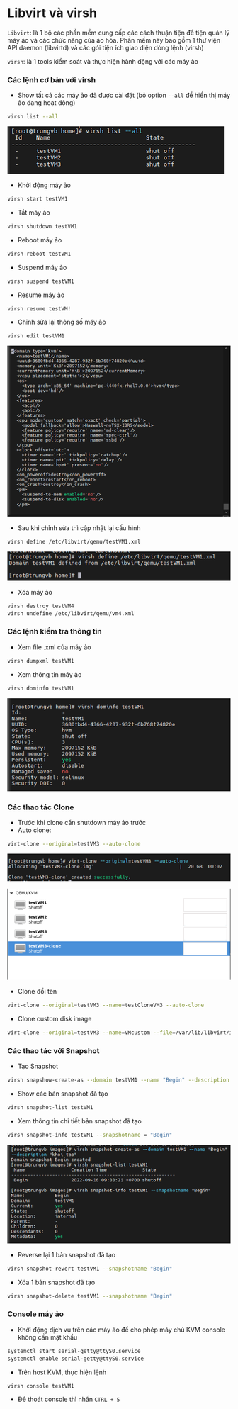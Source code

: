 # Libvirt và virsh

```Libvirt```: là 1 bộ các phần mềm cung cấp các cách thuận tiện để tiện quản lý máy ảo và các chức năng của ảo hóa. Phần mềm này bao gồm 1 thư viện API daemon (libvirtd) và các gói tiện ích giao diện dòng lệnh (virsh)

```virsh```: là 1 tools kiểm soát và thực hiện hành động với các máy ảo

### Các lệnh cơ bản với virsh

- Show tất cả các máy ảo đã được cài đặt (bỏ option ```--all``` để hiển thị máy ảo đang hoạt động) 

```sh
virsh list --all
```

![](./images/virsh_1.png)

- Khởi động máy ảo

```sh
virsh start testVM1
```

- Tắt máy ảo

```sh
virsh shutdown testVM1
```

- Reboot máy ảo

```sh
virsh reboot testVM1
```

- Suspend máy ảo

```sh
virsh suspend testVM1
```

- Resume máy ảo

```sh
virsh resume testVM!
```

- Chỉnh sửa lại thông số máy ảo

```sh
virsh edit testVM1
```

![](./images/virsh_2.png)

- Sau khi chỉnh sửa thì cập nhật lại cấu hình

```sh
virsh define /etc/libvirt/qemu/testVM1.xml
```

![](./images/virsh_3.png)

- Xóa máy ảo

```sh
virsh destroy testVM4
virsh undefine /etc/libvirt/qemu/vm4.xml
```

### Các lệnh kiểm tra thông tin

- Xem file .xml của máy ảo

```sh
virsh dumpxml testVM1
```

- Xem thông tin máy ảo

```sh
virsh dominfo testVM1
```

![](./images/virsh_4.png)

### Các thao tác Clone

- Trước khi clone cần shutdown máy ảo trước
- Auto clone:

```sh
virt-clone --original=testVM3 --auto-clone
```

![](./images/virsh_5.png)

![](./images/virsh_6.png)

- Clone đổi tên

```sh
virt-clone --original=testVM3 --name=testCloneVM3 --auto-clone
```

- Clone custom disk image

```sh
virt-clone --original=testVM3 --name=VMcustom --file=/var/lib/libvirt/images/VMcustom.qcow2
```

### Các thao tác với Snapshot

- Tạo Snapshot

```sh
virsh snapshow-create-as --domain testVM1 --name "Begin" --description "khoi tao"
```

- Show các bản snapshot đã tạo

```sh
virsh snapshot-list testVM1
```

- Xem thông tin chi tiết bản snapshot đã tạo

```sh
virsh snapshot-info testVM1 --snapshotname = "Begin"
```

![](./images/virsh_7.png)

- Reverse lại 1 bản snapshot đã tạo

```sh
virsh snapshot-revert testVM1 --snapshotname "Begin"
```

- Xóa 1 bản snapshot đã tạo

```sh
virsh snapshot-delete testVM1 --snapshotname "Begin"
```

### Console máy ảo

- Khởi động dịch vụ trên các máy ảo để cho phép máy chủ KVM console không cần mật khẩu

```sh
systemctl start serial-getty@ttyS0.service
systemctl enable serial-getty@ttyS0.service
```

- Trên host KVM, thực hiện lệnh

```sh
virsh console testVM1
```

- Để thoát console thì nhấn ```CTRL + 5```
